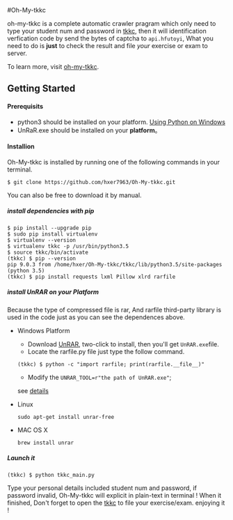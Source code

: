 #Oh-My-tkkc

oh-my-tkkc is a complete automatic crawler pragram which only need to type your student num and password in [tkkc](http://tkkc.hfut.edu.cn), then it will identification verfication code by send the bytes of captcha to `api.hfutoyi`, What you need to do is **just** to check the result and file *your* exercise or exam to server.

To learn more, visit [oh-my-tkkc](https://hxer.me/post/cb3e52e1.html).

## Getting Started

#### Prerequisits

* python3 should be installed on your platform. [Using Python on Windows](https://docs.python.org/3/using/windows.html) 
* UnRaR.exe should be installed on your **platform**。

#### Installion

Oh-My-tkkc is installed by running one of the following commands in your terminal.

```Shell
$ git clone https://github.com/hxer7963/Oh-My-tkkc.git
```

You can also be free to download it by manual.

##### install dependencies with pip

```shell
$ pip install --upgrade pip
$ sudo pip install virtualenv
$ virtualenv --version
$ virtualenv tkkc -p /usr/bin/python3.5
$ source tkkc/bin/activate
(tkkc) $ pip --version
pip 9.0.3 from /home/hxer/Oh-My-tkkc/tkkc/lib/python3.5/site-packages (python 3.5)
(tkkc) $ pip install requests lxml Pillow xlrd rarfile
```

##### install UnRAR on your Platform

Because the type of compressed file is rar, And rarfile third-party library is used in the code just as you can see the dependences above.

* Windows Platform

  * Download [UnRAR](https://www.rarlab.com/rar_add.htm), two-click to install, then you'll get `UnRAR.exe`file.
  * Locate the rarfile.py file just type the follow command.

  ```shell
  (tkkc) $ python -c "import rarfile; print(rarfile.__file__)"
  ```

  * Modify the `UNRAR_TOOL=r"the path of UnRAR.exe"`;

  see [details](https://stackoverflow.com/questions/17614467/how-can-unrar-a-file-with-python) 

* Linux

  `sudo apt-get install unrar-free`

* MAC OS X

  `brew install unrar`

##### Launch it

```shell
(tkkc) $ python tkkc_main.py
```

Type your personal details included student num and password, if password invalid, Oh-My-tkkc will explicit in plain-text in terminal ! When it finished, Don't forget to open the [tkkc](http://tkkc.hfut.edu.cn) to file your exercise/exam. enjoying it !